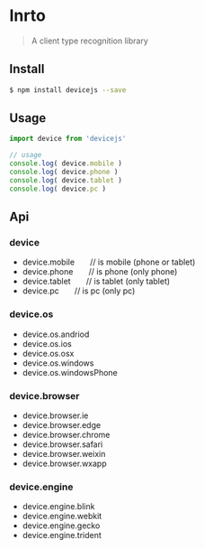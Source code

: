 # Inrto
> A client type recognition library

## Install
``` sh
$ npm install devicejs --save
```

## Usage
``` js
import device from 'devicejs'

// usage
console.log( device.mobile )
console.log( device.phone )
console.log( device.tablet )
console.log( device.pc )
```

## Api

### device
* device.mobile       // is mobile (phone or tablet)
* device.phone        // is phone  (only phone)
* device.tablet       // is tablet (only tablet)
* device.pc           // is pc     (only pc)

### device.os
* device.os.andriod
* device.os.ios
* device.os.osx
* device.os.windows
* device.os.windowsPhone

### device.browser
* device.browser.ie
* device.browser.edge
* device.browser.chrome
* device.browser.safari
* device.browser.weixin
* device.browser.wxapp

### device.engine
* device.engine.blink
* device.engine.webkit
* device.engine.gecko
* device.engine.trident

